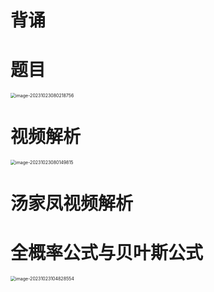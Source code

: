 # 背诵





# 题目

<img src="https://cvp.oss-cn-shanghai.aliyuncs.com/picgo/202310230802818.png" alt="image-20231023080218756" style="zoom:50%;" />



# 视频解析

<img src="https://cvp.oss-cn-shanghai.aliyuncs.com/picgo/202310230801085.png" alt="image-20231023080149815" style="zoom:50%;" />



# 汤家凤视频解析





# 全概率公式与贝叶斯公式

<img src="https://cvp.oss-cn-shanghai.aliyuncs.com/picgo/202310231048109.png" alt="image-20231023104828554" style="zoom:50%;" />

